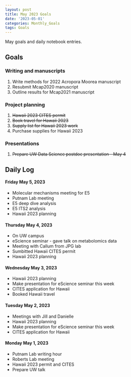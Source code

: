 ```yaml
---
layout: post
title: May 2023 Goals
date: '2023-05-01'
categories: Monthly_Goals
tags: Goals
---
```

May goals and daily notebook entries. 

## Goals  

### Writing and manuscripts 
              
1. Write methods for 2022 Acropora Moorea manuscript 
2. Resubmit Mcap2020 manuscript
3. Outline results for Mcap2021 manuscript  

### Project planning 

1. ~~Hawaii 2023 CITES permit~~  
2. ~~Book travel for Hawaii 2023~~  
3. ~~Supply list for Hawaii 2023 work~~ 
4. Purchase supplies for Hawaii 2023

### Presentations

1. ~~Prepare UW Data Science postdoc presentation - May 4~~  

## **Daily Log**   

#### Friday May 5, 2023 

- Molecular mechanisms meeting for E5
- Putnam Lab meeting
- E5 deep dive analysis
- E5 ITS2 analysis 
- Hawaii 2023 planning

#### Thursday May 4, 2023 

- On UW campus 
- eScience seminar - gave talk on metabolomics data 
- Meeting with Callum from JPG lab 
- Sumbitted Hawaii CITES permit 
- Hawaii 2023 planning 

#### Wednesday May 3, 2023 

- Hawaii 2023 planning 
- Make presentation for eScience seminar this week
- CITES application for Hawaii
- Booked Hawaii travel 

#### Tuesday May 2, 2023 

- Meetings with Jill and Danielle
- Hawaii 2023 planning 
- Make presentation for eScience seminar this week
- CITES application for Hawaii 

#### Monday May 1, 2023 

- Putnam Lab writing hour
- Roberts Lab meeting
- Hawaii 2023 permit and CITES 
- Prepare UW talk